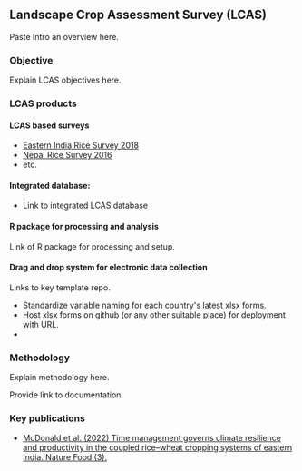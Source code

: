 ## Landscape Crop Assessment Survey (LCAS)

Paste Intro an overview here.

### Objective

Explain LCAS objectives here.

### LCAS products

#### LCAS based surveys

 - [Eastern India Rice Survey 2018](https://hdl.handle.net/11529/10548656)
 - [Nepal Rice Survey 2016](https://hdl.handle.net/11529/10968)
 - etc. 

#### Integrated database:
- Link to integrated LCAS database


#### R package for processing and analysis

Link of R package for processing and setup.

#### Drag and drop system for electronic data collection

Links to key template repo.
- Standardize variable naming for each country's latest xlsx forms.
- Host xlsx forms on github (or any other suitable place) for deployment with URL.
- 


### Methodology

Explain methodology here.

Provide link to documentation.

### Key publications

- [McDonald et al. (2022) Time management governs climate resilience and productivity in the coupled rice–wheat cropping systems of eastern India. Nature Food (3).](https://doi.org/10.1038/s43016-022-00549-0)
